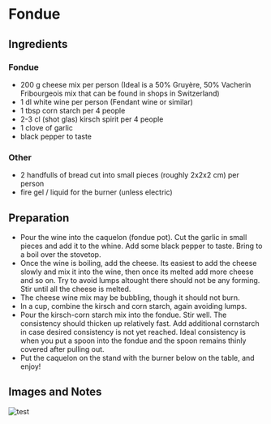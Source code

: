 # Fondue

## Ingredients

### Fondue
- 200 g cheese mix per person (Ideal is a 50% Gruyère, 50% Vacherin Fribourgeois mix that can be found in shops in Switzerland)
- 1 dl white wine per person (Fendant wine or similar)
- 1 tbsp corn starch per 4 people
- 2-3 cl (shot glas) kirsch spirit per 4 people
- 1 clove of garlic
- black pepper to taste

### Other
- 2 handfulls of bread cut into small pieces (roughly 2x2x2 cm) per person
- fire gel / liquid for the burner (unless electric)


## Preparation

- Pour the wine into the caquelon (fondue pot). Cut the garlic in small pieces and add it to the whine. Add some black pepper to taste. Bring to a boil over the stovetop.
- Once the wine is boiling, add the cheese. Its easiest to add the cheese slowly and mix it into the wine, then once its melted add more cheese and so on. Try to avoid lumps altought there should not be any forming. Stir until all the cheese is melted.
- The cheese wine mix may be bubbling, though it should not burn.
- In a cup, combine the kirsch and corn starch, again avoiding lumps.
- Pour the kirsch-corn starch mix into the fondue. Stir well. The consistency should thicken up relatively fast. Add additional cornstarch in case desired consistency is not yet reached. Ideal consistency is when you put a spoon into the fondue and the spoon remains thinly covered after pulling out.
- Put the caquelon on the stand with the burner below on the table, and enjoy!


## Images and Notes

![test](../images/fondue/gif1.gif)



